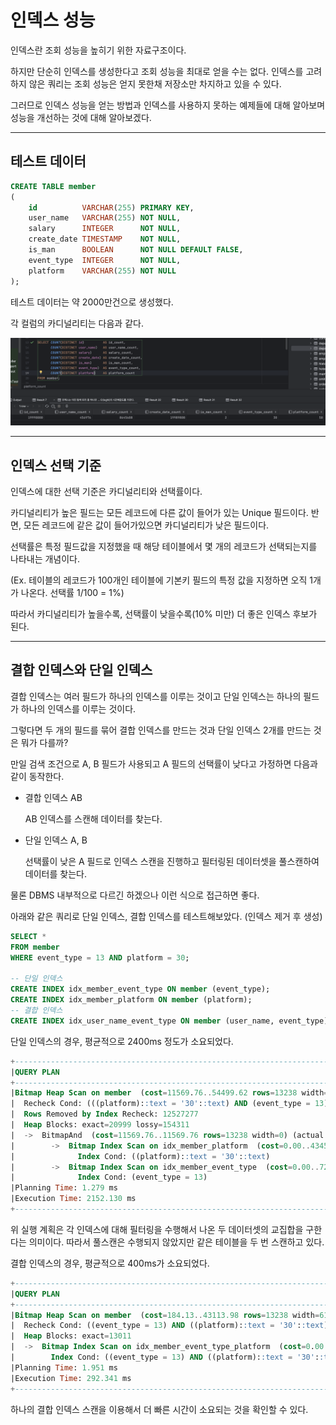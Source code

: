 # 인덱스 성능

인덱스란 조회 성능을 높히기 위한 자료구조이다.

하지만 단순히 인덱스를 생성한다고 조회 성능을 최대로 얻을 수는 없다. 인덱스를 고려하지 않은 쿼리는 조회 성능은 얻지 못한채 저장소만 차지하고 있을 수 있다.

그러므로 인덱스 성능을 얻는 방법과 인덱스를 사용하지 못하는 예제들에  대해 알아보며 성능을 개선하는 것에 대해 알아보겠다.

---

## 테스트 데이터

```sql
CREATE TABLE member
(
    id          VARCHAR(255) PRIMARY KEY,
    user_name   VARCHAR(255) NOT NULL,
    salary      INTEGER      NOT NULL,
    create_date TIMESTAMP    NOT NULL,
    is_man      BOOLEAN      NOT NULL DEFAULT FALSE,
    event_type  INTEGER      NOT NULL,
    platform    VARCHAR(255) NOT NULL
);
```

테스트 데이터는 약 2000만건으로 생성했다.

각 컬럼의 카디널리티는 다음과 같다.

![image-20230710214852164](assets/db-test-data.png)

---

## 인덱스 선택 기준

인덱스에 대한 선택 기준은 카디널리티와 선택률이다.

카디널리티가 높은 필드는 모든 레코드에 다른 값이 들어가 있는 Unique 필드이다. 반면, 모든 레코드에 같은 값이 들어가있으면 카디널리티가 낮은 필드이다.

선택률은 특정 필드값을 지정했을 때 해당 테이블에서 몇 개의 레코드가 선택되는지를 나타내는 개념이다.

(Ex. 테이블의 레코드가 100개인 테이블에 기본키 필드의 특정 값을 지정하면 오직 1개가 나온다. 선택률 1/100 = 1%)

따라서 카디널리티가 높을수록, 선택률이 낮을수록(10% 미만) 더 좋은 인덱스 후보가 된다.

---

## 결합 인덱스와 단일 인덱스

결합 인덱스는 여러 필드가 하나의 인덱스를 이루는 것이고 단일 인덱스는 하나의 필드가 하나의 인덱스를 이루는 것이다. 

그렇다면 두 개의 필드를 묶어 결합 인덱스를 만드는 것과 단일 인덱스 2개를 만드는 것은 뭐가 다를까?

만일 검색 조건으로 A, B 필드가 사용되고 A 필드의 선택률이 낮다고 가정하면 다음과 같이 동작한다.

- 결합 인덱스 AB

  AB 인덱스를 스캔해 데이터를 찾는다.

- 단일 인덱스 A, B

  선택률이 낮은 A 필드로 인덱스 스캔을 진행하고 필터링된 데이터셋을 풀스캔하여 데이터를 찾는다.

물론 DBMS 내부적으로 다르긴 하겠으나 이런 식으로 접근하면 좋다.

아래와 같은 쿼리로 단일 인덱스, 결합 인덱스를 테스트해보았다. (인덱스 제거 후 생성)

```sql
SELECT *
FROM member
WHERE event_type = 13 AND platform = 30;

-- 단일 인덱스
CREATE INDEX idx_member_event_type ON member (event_type);
CREATE INDEX idx_member_platform ON member (platform);
-- 결합 인덱스
CREATE INDEX idx_user_name_event_type ON member (user_name, event_type);
```

단일 인덱스의 경우, 평균적으로 2400ms 정도가 소요되었다.

```sql
+-------------------------------------------------------------------------------------------------------------------------------------------------+
|QUERY PLAN                                                                                                                                       |
+-------------------------------------------------------------------------------------------------------------------------------------------------+
|Bitmap Heap Scan on member  (cost=11569.76..54499.62 rows=13238 width=61) (actual time=112.308..2150.448 rows=13329 loops=1)                     |
|  Recheck Cond: (((platform)::text = '30'::text) AND (event_type = 13))                                                                          |
|  Rows Removed by Index Recheck: 12527277                                                                                                        |
|  Heap Blocks: exact=20999 lossy=154311                                                                                                          |
|  ->  BitmapAnd  (cost=11569.76..11569.76 rows=13238 width=0) (actual time=109.593..109.594 rows=0 loops=1)                                      |
|        ->  Bitmap Index Scan on idx_member_platform  (cost=0.00..4345.94 rows=399134 width=0) (actual time=47.165..47.166 rows=400082 loops=1)  |
|              Index Cond: ((platform)::text = '30'::text)                                                                                        |
|        ->  Bitmap Index Scan on idx_member_event_type  (cost=0.00..7216.95 rows=663002 width=0) (actual time=58.401..58.401 rows=667060 loops=1)|
|              Index Cond: (event_type = 13)                                                                                                      |
|Planning Time: 1.279 ms                                                                                                                          |
|Execution Time: 2152.130 ms                                                                                                                      |
+-------------------------------------------------------------------------------------------------------------------------------------------------+
```

위 실행 계획은 각 인덱스에 대해 필터링을 수행해서 나온 두 데이터셋의 교집합을 구한다는 의미이다. 따라서 풀스캔은 수행되지 않았지만 같은 테이블을 두 번 스캔하고 있다.

결합 인덱스의 경우, 평균적으로 400ms가 소요되었다.

```sql
+-----------------------------------------------------------------------------------------------------------------------------------------------+
|QUERY PLAN                                                                                                                                     |
+-----------------------------------------------------------------------------------------------------------------------------------------------+
|Bitmap Heap Scan on member  (cost=184.13..43113.98 rows=13238 width=61) (actual time=4.410..290.845 rows=13329 loops=1)                        |
|  Recheck Cond: ((event_type = 13) AND ((platform)::text = '30'::text))                                                                        |
|  Heap Blocks: exact=13011                                                                                                                     |
|  ->  Bitmap Index Scan on idx_member_event_type_platform  (cost=0.00..180.82 rows=13238 width=0) (actual time=2.803..2.803 rows=13329 loops=1)|
|        Index Cond: ((event_type = 13) AND ((platform)::text = '30'::text))                                                                    |
|Planning Time: 1.951 ms                                                                                                                        |
|Execution Time: 292.341 ms                                                                                                                     |
+-----------------------------------------------------------------------------------------------------------------------------------------------+
```

하나의 결합 인덱스 스캔을 이용해서 더 빠른 시간이 소요되는 것을 확인할 수 있다.